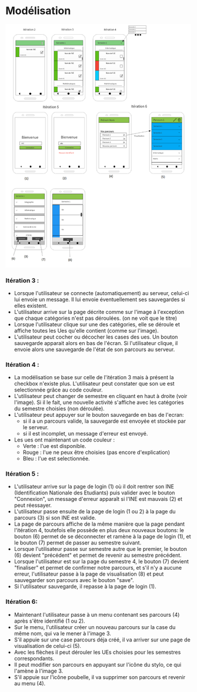 # Modélisation
![Model](https://github.com/L3-Info-Miage-Universite-Cote-D-Azur/pl2020-plplb/blob/master/documentation/ihm/modelisation.png)

### Itération 3 :
- Lorsque l'utilisateur se connecte (automatiquement) au serveur, celui-ci lui envoie un message.
Il lui envoie éventuellement ses sauvegardes si elles existent.
- L'utilisateur arrive sur la page décrite comme sur l'image à l'exception que chaque catégories
n'est pas déroulées. (on ne voit que le titre)
- Lorsque l'utilisateur clique sur une des catégories, elle se déroule et affiche toutes les Ues
qu'elle contient (comme sur l'image).
- L'utilisateur peut cocher ou décocher les cases des ues. Un bouton sauvegarde apparait alors en bas
de l'écran. Si l'utilisateur clique, il envoie alors une sauvegarde de l'état de son parcours au serveur.

### Itération 4 :
- La modélisation se base sur celle de l'itération 3 mais à présent la checkbox n'existe plus. L'utilisateur
peut constater que son ue est selectionnée grâce au code couleur.
- L'utilisateur peut changer de semestre en cliquant en haut à droite (voir l'image). Si il le fait, une
nouvelle activité s'affiche avec les catégories du semestre choisies (non déroulée).
- L'utilisateur peut appuyer sur le bouton sauvegarde en bas de l'ecran:
	- si il a un parcours valide, la sauvegarde est envoyée et stockée par le serveur.
	- si il est incomplet, un message d'erreur est envoyé.
- Les ues ont maintenant un code couleur :
    - Verte : l'ue est disponible.
    - Rouge : l'ue ne peux être choisies (pas encore d'explication)
    - Bleu : l'ue est selectionnée.

### Itération 5 :
- L'utilisateur arrive sur la page de login (1) où il doit rentrer son INE (Identification Nationale des Etudiants)
puis valider avec le bouton "Connexion", un message d'erreur apparaît si l'INE est mauvais (2) et peut réessayer.
- L'utilisateur passe ensuite de la page de login (1 ou 2) à la page du parcours (3) si son INE est valide.
- La page de parcours affiche de la même manière que la page pendant l'itération 4, toutefois elle possède
en plus deux nouveaux boutons: le bouton (6) permet de se déconnecter et ramène à la page de login (1), et le
bouton (7) permet de passer au semestre suivant.
- Lorsque l'utilisateur passe sur semestre autre que le premier, le bouton (6) devient "précédent" et permet
de revenir au semestre précédent.
- Lorsque l'utilisateur est sur la page du semestre 4, le bouton (7) devient "finaliser" et permet de confirmer
notre parcours, et s'il n'y a aucune erreur, l'utilisateur passe à la page de visualisation (8) et peut sauvegarder
son parcours avec le bouton "save".
- Si l'utilisateur sauvegarde, il repasse à la page de login (1).

### Itération 6:
- Maintenant l'utilisateur passe à un menu contenant ses parcours (4) après s'être identifié (1 ou 2).
- Sur le menu, l'utilisateur créer un nouveau parcours sur la case du même nom, qui va le mener à l'image 3.
- S'il appuie sur une case parcours déja créé, il va arriver sur une page de visualisation de celui-ci (5).
- Avec les flèches il peut dérouler les UEs choisies pour les semestres correspondants.
- Il peut modifier son parcours en appuyant sur l'icône du stylo, ce qui l'amène à l'image 3.
- S'il appuie sur l'icône poubelle, il va supprimer son parcours et revenir au menu (4).
